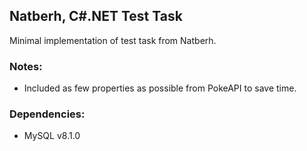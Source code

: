 ## Natberh, C#.NET Test Task

Minimal implementation of test task from Natberh.

### Notes:
- Included as few properties as possible from PokeAPI to save time.

### Dependencies:
- MySQL v8.1.0